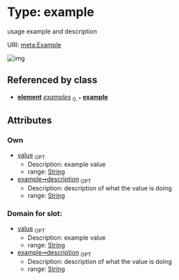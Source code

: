 
# Type: example


usage example and description

URI: [meta:Example](https://w3id.org/biolink/biolinkml/meta/Example)


![img](http://yuml.me/diagram/nofunky;dir:TB/class/\[Element]++-%20examples%200..*>\[Example&#124;value:string%20%3F;description:string%20%3F])

## Referenced by class

 *  **[element](element.md)** *[examples](examples.md)*  <sub>0..*</sub>  **[example](example.md)**

## Attributes


### Own

 * [value](value.md)  <sub>OPT</sub>
    * Description: example value
    * range: [String](type/String.md)
 * [example➞description](value_description.md)  <sub>OPT</sub>
    * Description: description of what the value is doing
    * range: [String](type/String.md)

### Domain for slot:

 * [value](value.md)  <sub>OPT</sub>
    * Description: example value
    * range: [String](type/String.md)
 * [example➞description](value_description.md)  <sub>OPT</sub>
    * Description: description of what the value is doing
    * range: [String](type/String.md)
